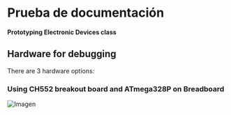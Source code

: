 # Prueba de documentación

**Prototyping Electronic Devices class**

## Hardware for debugging

There are 3 hardware options:

### Using CH552 breakout board and ATmega328P on Breadboard

![Imagen](https://github.com/lsierramarr/web_prueba/tree/main/images/Debugging.png)
